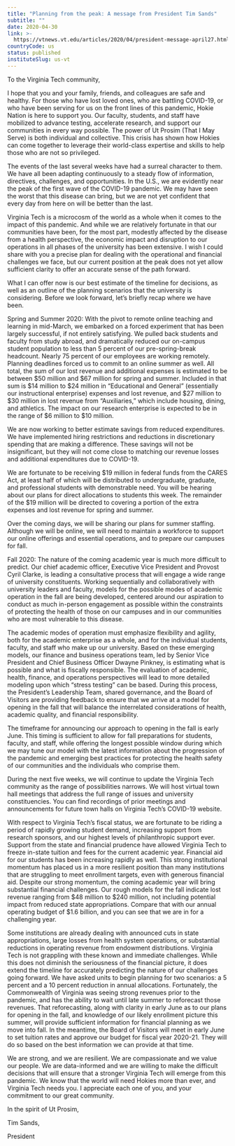 ```yaml
---
title: "Planning from the peak: A message from President Tim Sands"
subtitle: ""
date: 2020-04-30
link: >-
  https://vtnews.vt.edu/articles/2020/04/president-message-april27.html
countryCode: us
status: published
instituteSlug: us-vt
---
```

To the Virginia Tech community,

I hope that you and your family, friends, and colleagues are safe and healthy. For those who have lost loved ones, who are battling COVID-19, or who have been serving for us on the front lines of this pandemic, Hokie Nation is here to support you. Our faculty, students, and staff have mobilized to advance testing, accelerate research, and support our communities in every way possible. The power of Ut Prosim (That I May Serve) is both individual and collective. This crisis has shown how Hokies can come together to leverage their world-class expertise and skills to help those who are not so privileged.

The events of the last several weeks have had a surreal character to them. We have all been adapting continuously to a steady flow of information, directives, challenges, and opportunities. In the U.S., we are evidently near the peak of the first wave of the COVID-19 pandemic. We may have seen the worst that this disease can bring, but we are not yet confident that every day from here on will be better than the last.

Virginia Tech is a microcosm of the world as a whole when it comes to the impact of this pandemic. And while we are relatively fortunate in that our communities have been, for the most part, modestly affected by the disease from a health perspective, the economic impact and disruption to our operations in all phases of the university has been extensive. I wish I could share with you a precise plan for dealing with the operational and financial challenges we face, but our current position at the peak does not yet allow sufficient clarity to offer an accurate sense of the path forward.

What I can offer now is our best estimate of the timeline for decisions, as well as an outline of the planning scenarios that the university is considering. Before we look forward, let’s briefly recap where we have been.

Spring and Summer 2020: With the pivot to remote online teaching and learning in mid-March, we embarked on a forced experiment that has been largely successful, if not entirely satisfying. We pulled back students and faculty from study abroad, and dramatically reduced our on-campus student population to less than 5 percent of our pre-spring-break headcount. Nearly 75 percent of our employees are working remotely. Planning deadlines forced us to commit to an online summer as well. All total, the sum of our lost revenue and additional expenses is estimated to be between $50 million and $67 million for spring and summer. Included in that sum is $14 million to $24 million in “Educational and General” (essentially our instructional enterprise) expenses and lost revenue, and $27 million to $30 million in lost revenue from “Auxiliaries,” which include housing, dining, and athletics. The impact on our research enterprise is expected to be in the range of $6 million to $10 million.

We are now working to better estimate savings from reduced expenditures. We have implemented hiring restrictions and reductions in discretionary spending that are making a difference. These savings will not be insignificant, but they will not come close to matching our revenue losses and additional expenditures due to COVID-19.

We are fortunate to be receiving $19 million in federal funds from the CARES Act, at least half of which will be distributed to undergraduate, graduate, and professional students with demonstrable need. You will be hearing about our plans for direct allocations to students this week. The remainder of the $19 million will be directed to covering a portion of the extra expenses and lost revenue for spring and summer.

Over the coming days, we will be sharing our plans for summer staffing. Although we will be online, we will need to maintain a workforce to support our online offerings and essential operations, and to prepare our campuses for fall.

Fall 2020: The nature of the coming academic year is much more difficult to predict. Our chief academic officer, Executive Vice President and Provost Cyril Clarke, is leading a consultative process that will engage a wide range of university constituents. Working sequentially and collaboratively with university leaders and faculty, models for the possible modes of academic operation in the fall are being developed, centered around our aspiration to conduct as much in-person engagement as possible within the constraints of protecting the health of those on our campuses and in our communities who are most vulnerable to this disease.

The academic modes of operation must emphasize flexibility and agility, both for the academic enterprise as a whole, and for the individual students, faculty, and staff who make up our university. Based on these emerging models, our finance and business operations team, led by Senior Vice President and Chief Business Officer Dwayne Pinkney, is estimating what is possible and what is fiscally responsible. The evaluation of academic, health, finance, and operations perspectives will lead to more detailed modeling upon which “stress testing” can be based. During this process, the President’s Leadership Team, shared governance, and the Board of Visitors are providing feedback to ensure that we arrive at a model for opening in the fall that will balance the interrelated considerations of health, academic quality, and financial responsibility.

The timeframe for announcing our approach to opening in the fall is early June. This timing is sufficient to allow for fall preparations for students, faculty, and staff, while offering the longest possible window during which we may tune our model with the latest information about the progression of the pandemic and emerging best practices for protecting the health safety of our communities and the individuals who comprise them.

During the next five weeks, we will continue to update the Virginia Tech community as the range of possibilities narrows. We will host virtual town hall meetings that address the full range of issues and university constituencies. You can find recordings of prior meetings and announcements for future town halls on Virginia Tech’s COVID-19 website.

With respect to Virginia Tech’s fiscal status, we are fortunate to be riding a period of rapidly growing student demand, increasing support from research sponsors, and our highest levels of philanthropic support ever. Support from the state and financial prudence have allowed Virginia Tech to freeze in-state tuition and fees for the current academic year. Financial aid for our students has been increasing rapidly as well. This strong institutional momentum has placed us in a more resilient position than many institutions that are struggling to meet enrollment targets, even with generous financial aid. Despite our strong momentum, the coming academic year will bring substantial financial challenges. Our rough models for the fall indicate lost revenue ranging from $48 million to $240 million, not including potential impact from reduced state appropriations. Compare that with our annual operating budget of $1.6 billion, and you can see that we are in for a challenging year.

Some institutions are already dealing with announced cuts in state appropriations, large losses from health system operations, or substantial reductions in operating revenue from endowment distributions. Virginia Tech is not grappling with these known and immediate challenges. While this does not diminish the seriousness of the financial picture, it does extend the timeline for accurately predicting the nature of our challenges going forward. We have asked units to begin planning for two scenarios: a 5 percent and a 10 percent reduction in annual allocations. Fortunately, the Commonwealth of Virginia was seeing strong revenues prior to the pandemic, and has the ability to wait until late summer to reforecast those revenues. That reforecasting, along with clarity in early June as to our plans for opening in the fall, and knowledge of our likely enrollment picture this summer, will provide sufficient information for financial planning as we move into fall. In the meantime, the Board of Visitors will meet in early June to set tuition rates and approve our budget for fiscal year 2020-21. They will do so based on the best information we can provide at that time.

We are strong, and we are resilient. We are compassionate and we value our people. We are data-informed and we are willing to make the difficult decisions that will ensure that a stronger Virginia Tech will emerge from this pandemic. We know that the world will need Hokies more than ever, and Virginia Tech needs you. I appreciate each one of you, and your commitment to our great community.

In the spirit of Ut Prosim,

Tim Sands,

President